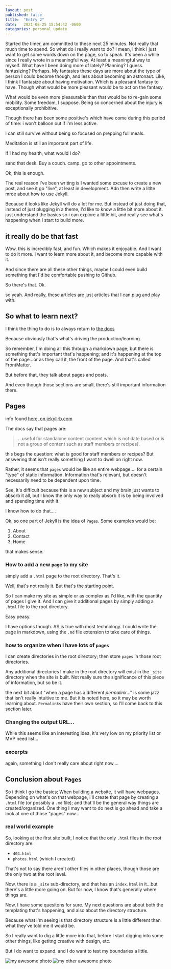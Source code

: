 ```yaml
---
layout: post
published: false
title:  "Entry 2"
date:   2021-08-25 15:54:42 -0600
categories: personal update
---
```


Started the timer, am committed to these next 25 minutes. Not really that much time to spend. So what do i really want to do? I mean, I think I just want to get some words down on the page, so to speak. It's been a while since I really wrote in a meaningful way. At least a meaningful way to myself. What have I been doing more of lately? Planning? I guess. fantasizing? Perhaps. My fantasies these days are more about the type of person I could become though, and less about becoming an astronaut. Like, I think I fantasize about having motivation. Which is a pleasant fantasy to have. Though what would be more pleasant would be to act on the fantasy.  

What would be even more pleasurable than that would be to re-gain some mobility. Some freedom, I suppose. Being so concerned about the injury is exceptionally prohibitive. 

Though there has been some positive's which have come during this period of time: i won't balloon out if i'm less active. 

I can still survive without being so focused on prepping full meals.  

Meditation is still an important part of life.  

If I had my health, what would I do?  

sand that desk. Buy a couch. camp. go to other appointments. 

Ok, this is enough. 

The real reason I've been writing is I wanted some excuse to create a new post, and see it go "live", at least in development. Adn then write a litlte mroe about how to use Jekyll. 

Because it looks like Jekyll will do a lot for me. But instead of just doing that, instead of just plugging in a theme, I'd like to know a little bit more about it. just understand the basics so i can explore a little bit, and really see what's happening when I start to build more. 

## it really do be that fast
Wow, this is incredibly fast, and fun. Which makes it enjoyable. And I want to do it more. I want to learn more about it, and become more capable with it. 

And since there are all these other things, maybe I could even build something that I'd be comfortable pushing to Github. 

So there's that. Ok. 

so yeah. And really, these articles are just articles that I can plug and play with. 

## So what to learn next? 

I think the thing to do is to always return to [the docs](https://jekyllrb.com/docs/)

Because obviously that's what's driving the production/learning. 

So remember, I'm doing all this through a markdown page; but there is something that's important that's happening; and it's happening at the top of the page...or as they call it, the front of the page. And that's called FrontMatter. 

But before that, they talk about pages and posts. 

And even though those sections are small, there's still important information there. 

## Pages
info found [here, on jekyllrb.com](https://jekyllrb.com/docs/pages/)

The docs say that pages are:

> ...useful for standalone content (content which is not date based or is not a group of content such as staff members or recipes). 

this begs the question: what is good for staff members or recipes? But answering that isn't really something I want to dwell on right now. 

Rather, it seems that `pages` would be like an entire webpage.... for a certain "type" of static information. Information that's relevant, but doesn't necessarily need to be dependent upon time. 

See, it's difficult because this is a new subject and my brain just wants to absorb it all, but I know the only way to really absorb it is by being involved and spending time with it. 

I know how to do that....

Ok, so one part of Jekyll is the idea of `Pages`. Some examples would be: 

1. About
2. Contact
3. Home

that makes sense. 

### How to add a new `page` to my site

simply add a `.html` page to the root directory. That's it. 

Well, that's not really it. But that's the starting point. 

So I can make my site as simple or as complex as I'd like, with the quantity of pages I give it. And I can give it additional pages by simply adding a `.html` file to the root directory. 

Easy peasy. 

I have options though. AS is true with most technology. I could write the page in markdown, using the `.md` file extension to take care of things. 

### how to organize when I have lots of `pages`

I can create directories in the root directory; then store `pages` in those root directories.  

Any additional directories I make in the root directory will exist in the `_site` directory when the site is built. Not really sure the significance of this piece of information, but so be it. 

the next bit about "when a page has a different _permalink_..." is some jazz that isn't really intuitive to me. But it is noted here, so it may be worth learning about. `Permalinks` have their own section, so I'll come back to this section later. 

### Changing the output URL...

While this seems like an interesting idea, it's very low on my priority list or MVP need list...

### excerpts

again, something I don't really care about right now....  

## Conclusion about `Pages`

So i think I go the basics; When building a website, it will have webpages. Depending on what's on that webpage, i'll create that page by creating a `.html` file (or possibly a `.md` file); and that'll be the general way things are created/organized. One thing I may want to do next is go ahead and take a look at one of those "pages" now...

### real world example
So, looking at the first site built, I notice that the only `.html` files in the root directory are: 

- `404.html`
- `photos.html` (which I created)

That's not to say there aren't other files in other places, though those are the only two at the root level. 

Now, there is a `_site` sub-directory, and that has an `index.html` in it...but there's a little more going on. But for now, I know that's generally where things are. 

Now, I have some quesitons for sure. My next questions are about both the templating that's happening, and also about the directory structure. 

Because what I'm seeing is that directory structure is a little different than what they've told me it would be. 

So I really want to dig a little more into that, before I start digging into some other things, like getitng creative with design, etc. 

But I do want to expand. and I do want to test my boundaries a little. 

![my awesome photo](/assets/images/green_chairs_near_watertower.jpeg)
![my other awesome photo](/assets/images/bnw_up_at_loop_station.jpeg)